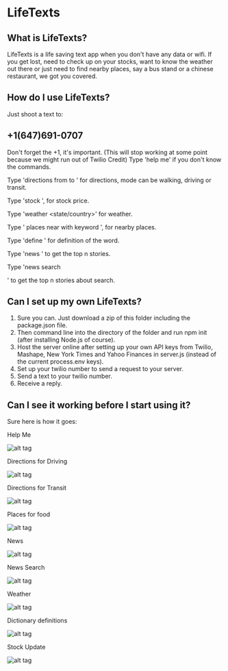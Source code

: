 LifeTexts
=========
## What is LifeTexts?
LifeTexts is a life saving text app when you don't have any data or wifi.
If you get lost, need to check up on your stocks, want to know the weather out there or just need to find nearby places, say a bus stand or a chinese restaurant, we got you covered. 
## How do I use LifeTexts?
Just shoot a text to:
## +1(647)691-0707
Don't forget the +1, it's important.
(This will stop working at some point because we might run out of Twilio Credit)
Type 'help me' if you don't know the commands.

Type 'directions from <address1> to <address2> <mode>' for directions, mode can be walking, driving or transit.

Type 'stock <stock code>', for stock price.

Type 'weather <city-name> <state/country>' for weather.

Type '<type of place> places near <location> with keyword <keyword>', for nearby places. 

Type 'define <your word>' for definition of the word.

Type 'news <number of stories>' to get the top n stories.

Type 'news search <number of stories> <search word>' to get the top n stories about search.
## Can I set up my own LifeTexts?
1. Sure you can. Just download a zip of this folder including the package.json file.
2. Then command line into the directory of the folder and run npm init (after installing Node.js of course).
3. Host the server online after setting up your own API keys from Twilio, Mashape, New York Times and Yahoo Finances in server.js (instead of the current process.env keys).
4. Set up your twilio number to send a request to your server.
5. Send a text to your twilio number.
6. Receive a reply.

## Can I see it working before I start using it?
Sure here is how it goes:

Help Me

![alt tag](https://raw.github.com/rahulch95/LifeTexts/gh-pages/gifs/help_me.gif)

Directions for Driving

![alt tag](https://lifetexts.herokuapp.com/gifs/directions_driving.gif)

Directions for Transit

![alt tag](https://lifetexts.herokuapp.com/gifs/directions_transit.gif)

Places for food

![alt tag](https://lifetexts.herokuapp.com/gifs/food_places.gif)

News 

![alt tag](https://lifetexts.herokuapp.com/gifs/news_1.gif)

News Search

![alt tag](https://lifetexts.herokuapp.com/gifs/news_search.gif)

Weather

![alt tag](https://lifetexts.herokuapp.com/gifs/weather.gif)

Dictionary definitions

![alt tag](https://raw.github.com/rahulch95/LifeTexts/gh-pages/gifs/define.gif)

Stock Update

![alt tag](https://raw.github.com/rahulch95/LifeTexts/gh-pages/gifs/stocks.gif)
